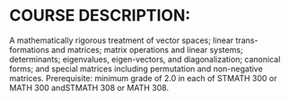 # COURSE DESCRIPTION:

A mathematically rigorous treatment of vector spaces; linear trans-formations  and  matrices;  matrix  operations  and  linear  systems;  determinants;  eigenvalues,  eigen-vectors, and diagonalization; canonical forms; and special matrices including permutation and non-negative matrices.  Prerequisite:  minimum grade of 2.0 in each of STMATH 300 or MATH 300 andSTMATH 308 or MATH 308.
